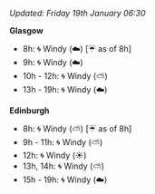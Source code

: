 *Updated: Friday 19th January 06:30*

**Glasgow**

* 8h: :cyclone: Windy (:cloud:) [:umbrella: as of 8h]
* 9h: :cyclone: Windy (:cloud:)
* 10h - 12h: :cyclone: Windy (:partly_sunny:)
* 13h - 19h: :cyclone: Windy (:cloud:)

**Edinburgh**

* 8h: :cyclone: Windy (:partly_sunny:) [:umbrella: as of 8h]
* 9h - 11h: :cyclone: Windy (:partly_sunny:)
* 12h: :cyclone: Windy (:sunny:)
* 13h, 14h: :cyclone: Windy (:partly_sunny:)
* 15h - 19h: :cyclone: Windy (:cloud:)

